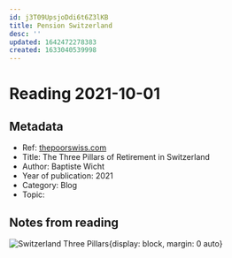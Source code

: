 ```yaml
---
id: j3T09UpsjoDdi6t6Z3lKB
title: Pension Switzerland
desc: ''
updated: 1642472278383
created: 1633040539998
---
```

# Reading 2021-10-01

## Metadata

- Ref: [thepoorswiss.com](https://thepoorswiss.com/three-pillars-retirement-switzerland/)
- Title: The Three Pillars of Retirement in Switzerland
- Author: Baptiste Wicht
- Year of publication: 2021
- Category: Blog
- Topic: 

## Notes from reading

![Switzerland Three Pillars](https://thepoorswiss.com/wp-content/uploads/2018/04/switzerland_three_pillars.png){display: block, margin: 0 auto}